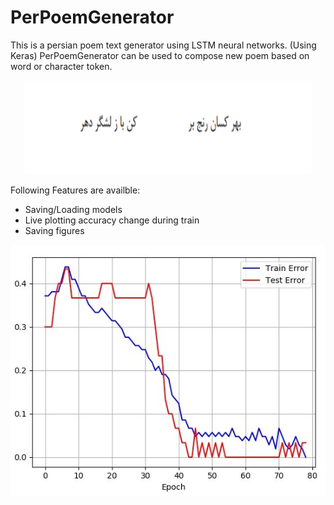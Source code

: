 # PerPoemGenerator
This is a persian poem text generator using LSTM neural networks. (Using Keras)
PerPoemGenerator can be used to compose new poem based on word or character token.

<p align="center">
  <img width="460" height="150" src="https://github.com/radinhamidi/PerPoemGenerator/blob/master/figures/sample_poem.png">
</p>

Following Features are availble:
* Saving/Loading models 
* Live plotting accuracy change during train
* Saving figures

![picture alt](https://github.com/radinhamidi/PerPoemGenerator/blob/master/figures/LSTM%20error.png "Accuracy Change Example")

